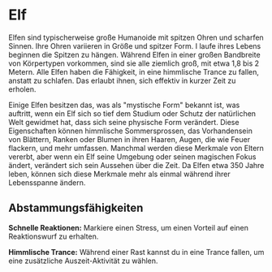 # Elf
Elfen sind typischerweise große Humanoide mit spitzen Ohren und scharfen Sinnen.
Ihre Ohren variieren in Größe und spitzer Form. I laufe ihres Lebens beginnen die Spitzen zu hängen.
Während Elfen in einer großen Bandbreite von Körpertypen vorkommen, sind sie alle ziemlich groß, mit etwa 1,8 bis 2 Metern.
Alle Elfen haben die Fähigkeit, in eine himmlische Trance zu fallen, anstatt zu schlafen.
Das erlaubt ihnen, sich effektiv in kurzer Zeit zu erholen.

Einige Elfen besitzen das, was als "mystische Form" bekannt ist, was auftritt, wenn ein Elf sich so tief dem Studium oder Schutz der natürlichen Welt gewidmet hat, dass sich seine physische Form verändert.
Diese Eigenschaften können himmlische Sommersprossen, das Vorhandensein von Blättern, Ranken oder Blumen in ihren Haaren, Augen, die wie Feuer flackern, und mehr umfassen.
Manchmal werden diese Merkmale von Eltern vererbt, aber wenn ein Elf seine Umgebung oder seinen magischen Fokus ändert, verändert sich sein Aussehen über die Zeit.
Da Elfen etwa 350 Jahre leben, können sich diese Merkmale mehr als einmal während ihrer Lebensspanne ändern.

## Abstammungsfähigkeiten
**Schnelle Reaktionen:** Markiere einen Stress, um einen Vorteil auf einen Reaktionswurf zu erhalten.

**Himmlische Trance:** Während einer Rast kannst du in eine Trance fallen, um eine zusätzliche Auszeit-Aktivität zu wählen.
